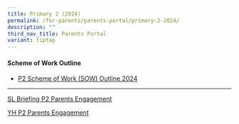 ```yaml
---
title: Primary 2 (2024)
permalink: /for-parents/parents-portal/primary-2-2024/
description: ""
third_nav_title: Parents Portal
variant: tiptap
---
```

<h4><strong>Scheme of Work Outline</strong></h4>
<ul data-tight="true" class="tight">
<li>
<p><a href="/resources/scheme-of-work-outline-2024/primary-2/" rel="noopener noreferrer nofollow" target="_blank">P2 Scheme of Work (SOW) Outline 2024</a>
</p>
</li>
</ul>
<hr>
<p></p>
<p><a href="/files/Parents engagment session P1P2/SL_Briefing_Pri_2_Parents_Engagement_Talk_2024.pdf" rel="noopener noreferrer nofollow" target="_blank">SL Briefing P2 Parents Engagement</a>
</p>
<p><a href="/files/Parents engagment session P1P2/YH_ST_Primary_2_Parents_Engagement_2024.pdf" rel="noopener noreferrer nofollow" target="_blank">YH P2 Parents Engagement</a>
</p>